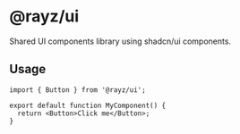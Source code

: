 # @rayz/ui

Shared UI components library using shadcn/ui components.

## Usage

```tsx
import { Button } from '@rayz/ui';

export default function MyComponent() {
  return <Button>Click me</Button>;
}
```
